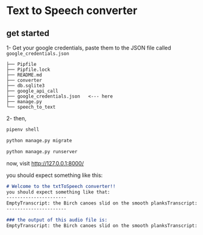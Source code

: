 # Text to Speech converter 

## get started 

1- Get your google credentials, paste them to the JSON file called `google_credentials.json`

```text
├── Pipfile
├── Pipfile.lock
├── README.md
├── converter
├── db.sqlite3
├── google_api_call
├── google_credentials.json   <--- here
├── manage.py
└── speech_to_text
```

2- then,
```bash
pipenv shell

python manage.py migrate

python manage.py runserver
```

now, visit http://127.0.0.1:8000/

you should expect something like this:

```markdown
# Welcome to the txtToSpeech converter!!
you should expect something like that:
----------------------
EmptyTranscript: the Birch canoes slid on the smooth planksTranscript: glue the sheet to the dark blue backgroundTranscript: it is easy to tell the death of a well.Transcript: These days a chicken leg is a verb dish.Transcript: Rice is often served in round bowls.Transcript: The juice of lemons makes find punch.Transcript: The box was down beside the park truck.Transcript: the Hogs of sub shop corn and garbageTranscript: 4 hours of study work fastestTranscript: a large size in stockings is hard to sell.
----------------------

### the output of this audio file is:
EmptyTranscript: the Birch canoes slid on the smooth planksTranscript: glue the sheet to the dark blue backgroundTranscript: it is easy to tell the death of a well.Transcript: These days a chicken leg is a verb dish.Transcript: Rice is often served in round bowls.Transcript: The juice of lemons makes find punch.Transcript: The box was down beside the park truck.Transcript: the Hogs of sub shop corn and garbageTranscript: 4 hours of study work fastestTranscript: a large size in stockings is hard to sell.
```